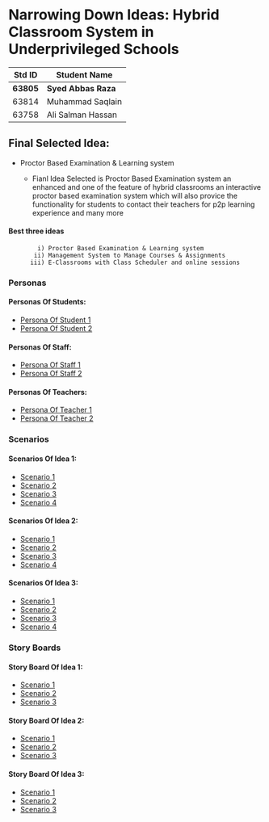 # Narrowing Down Ideas: Hybrid Classroom System in Underprivileged Schools

|Std ID|Student Name|
|:-----:|---------------------|
|**63805**|**Syed Abbas Raza**|
|63814|Muhammad Saqlain|
|63758|Ali Salman Hassan|

## Final Selected Idea: 
  * Proctor Based Examination & Learning system

     * Fianl Idea Selected is Proctor Based Examination system an enhanced and one of the feature of hybrid classrooms an interactive proctor based examination system which will also provice the functionality for students to contact their teachers for p2p learning experience and many more 

#### Best three ideas 

            i) Proctor Based Examination & Learning system
           ii) Management System to Manage Courses & Assignments
          iii) E-Classrooms with Class Scheduler and online sessions
        


### Personas

#### Personas Of Students:

* [Persona Of Student 1](https://github.com/SyedAbbasRazaZaidi/HCI166-Fall2021/blob/main/02-NarrowingDown/persona_std1.md)
* [Persona Of Student 2](https://github.com/SyedAbbasRazaZaidi/HCI166-Fall2021/blob/main/02-NarrowingDown/persona_std2.md)

#### Personas Of Staff:

* [Persona Of Staff 1](https://github.com/SyedAbbasRazaZaidi/HCI166-Fall2021/blob/main/02-NarrowingDown/persona_staff1.md)
* [Persona Of Staff 2](https://github.com/SyedAbbasRazaZaidi/HCI166-Fall2021/blob/main/02-NarrowingDown/persona_staff2.md)

#### Personas Of Teachers:

* [Persona Of Teacher 1](https://github.com/SyedAbbasRazaZaidi/HCI166-Fall2021/blob/main/02-NarrowingDown/personal_tch1.md)
* [Persona Of Teacher 2](https://github.com/SyedAbbasRazaZaidi/HCI166-Fall2021/blob/main/02-NarrowingDown/personal_tch2.md)

### Scenarios

#### Scenarios Of Idea 1:

* [Scenario 1](https://github.com/SyedAbbasRazaZaidi/HCI166-Fall2021/blob/main/02-NarrowingDown/scen1_idea1.md)
* [Scenario 2](https://github.com/SyedAbbasRazaZaidi/HCI166-Fall2021/blob/main/02-NarrowingDown/scen2_idea1.md)
* [Scenario 3](https://github.com/SyedAbbasRazaZaidi/HCI166-Fall2021/blob/main/02-NarrowingDown/scen3_idea1.md)
* [Scenario 4](https://github.com/SyedAbbasRazaZaidi/HCI166-Fall2021/blob/main/02-NarrowingDown/scen4_idea1.md)

#### Scenarios Of Idea 2:

* [Scenario 1](https://github.com/SyedAbbasRazaZaidi/HCI166-Fall2021/blob/main/02-NarrowingDown/scen1_idea2.md)
* [Scenario 2](https://github.com/SyedAbbasRazaZaidi/HCI166-Fall2021/blob/main/02-NarrowingDown/scen2_idea2.md)
* [Scenario 3](https://github.com/SyedAbbasRazaZaidi/HCI166-Fall2021/blob/main/02-NarrowingDown/scen3_idea2.md)
* [Scenario 4](https://github.com/SyedAbbasRazaZaidi/HCI166-Fall2021/blob/main/02-NarrowingDown/scen4_idea2.md)

#### Scenarios Of Idea 3:

* [Scenario 1](https://github.com/SyedAbbasRazaZaidi/HCI166-Fall2021/blob/main/02-NarrowingDown/scen1_idea3.md)
* [Scenario 2](https://github.com/SyedAbbasRazaZaidi/HCI166-Fall2021/blob/main/02-NarrowingDown/scen2_idea3.md)
* [Scenario 3](https://github.com/SyedAbbasRazaZaidi/HCI166-Fall2021/blob/main/02-NarrowingDown/scen3_idea3.md)
* [Scenario 4](https://github.com/SyedAbbasRazaZaidi/HCI166-Fall2021/blob/main/02-NarrowingDown/scen4_idea3.md)





### Story Boards

#### Story Board Of Idea 1:

* [Scenario 1](https://github.com/SyedAbbasRazaZaidi/HCI166-Fall2021/blob/main/02-NarrowingDown/StoryBrd1_Scen1_Idea1.md)
* [Scenario 2](https://github.com/SyedAbbasRazaZaidi/HCI166-Fall2021/blob/main/02-NarrowingDown/StoryBrd2_Scen2_Idea1.md)
* [Scenario 3](https://github.com/SyedAbbasRazaZaidi/HCI166-Fall2021/blob/main/02-NarrowingDown/StoryBrd3_Scen3_Idea1.md)

#### Story Board Of Idea 2:

* [Scenario 1](https://github.com/SyedAbbasRazaZaidi/HCI166-Fall2021/blob/main/02-NarrowingDown/StoryBrd1_Scen1_Idea2.md)
* [Scenario 2](https://github.com/SyedAbbasRazaZaidi/HCI166-Fall2021/blob/main/02-NarrowingDown/StoryBrd2_Scen2_Idea2.md)
* [Scenario 3](https://github.com/SyedAbbasRazaZaidi/HCI166-Fall2021/blob/main/02-NarrowingDown/StoryBrd3_Scen3_Idea2.md)

#### Story Board Of Idea 3:

* [Scenario 1](https://github.com/SyedAbbasRazaZaidi/HCI166-Fall2021/blob/main/02-NarrowingDown/StoryBrd1_Scen1_Idea3.md)
* [Scenario 2](https://github.com/SyedAbbasRazaZaidi/HCI166-Fall2021/blob/main/02-NarrowingDown/StoryBrd2_Scen2_Idea3.md)
* [Scenario 3](https://github.com/SyedAbbasRazaZaidi/HCI166-Fall2021/blob/main/02-NarrowingDown/StoryBrd3_Scen3_Idea3.md)

